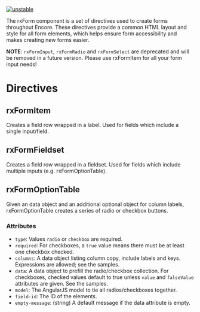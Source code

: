 [![unstable](http://badges.github.io/stability-badges/dist/unstable.svg)](http://github.com/badges/stability-badges)

The rxForm component is a set of directives used to create forms throughout Encore. These directives provide a common HTML layout and style for all form elements, which helps ensure form accessibility and makes creating new forms easier.

**NOTE**: `rxFormInput`, `rxFormRadio` and `rxFormSelect` are deprecated and will be removed in a future version. Please use rxFormItem for all your form input needs!

# Directives

## rxFormItem

Creates a field row wrapped in a label. Used for fields which include a single input/field.

## rxFormFieldset

Creates a field row wrapped in a fieldset. Used for fields which include multiple inputs (e.g. rxFormOptionTable).

## rxFormOptionTable

Given an data object and an additional optional object for column labels, rxFormOptionTable creates a series of radio or checkbox buttons. 

### Attributes

- `type`: Values `radio` or `checkbox` are required.
- `required`: For checkboxes, a `true` value means there must be at least one checkbox checked.
- `columns`: A data object listing column copy, include labels and keys. Expressions are allowed; see the samples.
- `data`: A data object to prefill the radio/checkbox collection. For checkboxes, checked values default to true unless `value` and `falseValue` attributes are given. See the samples.
- `model`: The AngularJS model to tie all radios/checkboxes together.
- `field-id`: The ID of the elements.
- `empty-message`: (string) A default message if the data attribute is empty. 